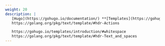 ```yaml
---
weight: 20
description: |
   [Hugo](https://gohugo.io/documentation/) **[Templates](https://gohugo.io/templates/)**    
   https://golang.org/pkg/text/template/#hdr-Actions             

   https://gohugo.io/templates/introduction/#whitespace          
   https://golang.org/pkg/text/template/#hdr-Text_and_spaces     
---
```

